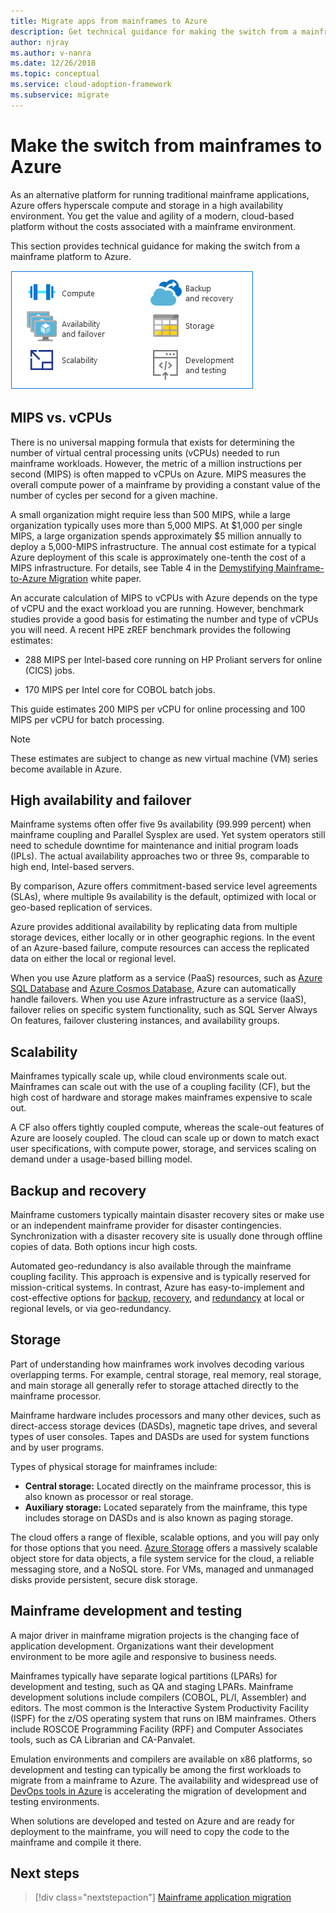 ```yaml
---
title: Migrate apps from mainframes to Azure
description: Get technical guidance for making the switch from a mainframe platform to Azure hyperscale compute and storage in a high availability environment.
author: njray
ms.author: v-nanra
ms.date: 12/26/2018
ms.topic: conceptual
ms.service: cloud-adoption-framework
ms.subservice: migrate
---
```


<!-- cSpell:ignore vCPUs Proliant Sysplex IPLs DASDs LPARs ISPF Panvalet -->

# Make the switch from mainframes to Azure

As an alternative platform for running traditional mainframe applications, Azure offers hyperscale compute and storage in a high availability environment. You get the value and agility of a modern, cloud-based platform without the costs associated with a mainframe environment.

This section provides technical guidance for making the switch from a mainframe platform to Azure.

![Mainframe and Azure](../../_images/mainframe-migration/make-the-switch.png)

<!-- docsTest:casing vCPUs -->

## MIPS vs. vCPUs

There is no universal mapping formula that exists for determining the number of virtual central processing units (vCPUs) needed to run mainframe workloads. However, the metric of a million instructions per second (MIPS) is often mapped to vCPUs on Azure. MIPS measures the overall compute power of a mainframe by providing a constant value of the number of cycles per second for a given machine.

A small organization might require less than 500 MIPS, while a large organization typically uses more than 5,000 MIPS. At $1,000 per single MIPS, a large organization spends approximately $5 million annually to deploy a 5,000-MIPS infrastructure. The annual cost estimate for a typical Azure deployment of this scale is approximately one-tenth the cost of a MIPS infrastructure. For details, see Table 4 in the [Demystifying Mainframe-to-Azure Migration](https://azure.microsoft.com/resources/demystifying-mainframe-to-azure-migration) white paper.

An accurate calculation of MIPS to vCPUs with Azure depends on the type of vCPU and the exact workload you are running. However, benchmark studies provide a good basis for estimating the number and type of vCPUs you will need. A recent HPE zREF benchmark provides the following estimates:

- 288 MIPS per Intel-based core running on HP Proliant servers for online (CICS) jobs.

- 170 MIPS per Intel core for COBOL batch jobs.

This guide estimates 200 MIPS per vCPU for online processing and 100 MIPS per vCPU for batch processing.

> [!NOTE]
> These estimates are subject to change as new virtual machine (VM) series become available in Azure.

## High availability and failover

Mainframe systems often offer five 9s availability (99.999 percent) when mainframe coupling and Parallel Sysplex are used. Yet system operators still need to schedule downtime for maintenance and initial program loads (IPLs). The actual availability approaches two or three 9s, comparable to high end, Intel-based servers.

By comparison, Azure offers commitment-based service level agreements (SLAs), where multiple 9s availability is the default, optimized with local or geo-based replication of services.

Azure provides additional availability by replicating data from multiple storage devices, either locally or in other geographic regions. In the event of an Azure-based failure, compute resources can access the replicated data on either the local or regional level.

When you use Azure platform as a service (PaaS) resources, such as [Azure SQL Database](/azure/sql-database/sql-database-technical-overview) and [Azure Cosmos Database](/azure/cosmos-db/introduction), Azure can automatically handle failovers. When you use Azure infrastructure as a service (IaaS), failover relies on specific system functionality, such as SQL Server Always On features, failover clustering instances, and availability groups.

## Scalability

Mainframes typically scale up, while cloud environments scale out. Mainframes can scale out with the use of a coupling facility (CF), but the high cost of hardware and storage makes mainframes expensive to scale out.

A CF also offers tightly coupled compute, whereas the scale-out features of Azure are loosely coupled. The cloud can scale up or down to match exact user specifications, with compute power, storage, and services scaling on demand under a usage-based billing model.

## Backup and recovery

Mainframe customers typically maintain disaster recovery sites or make use or an independent mainframe provider for disaster contingencies. Synchronization with a disaster recovery site is usually done through offline copies of data. Both options incur high costs.

Automated geo-redundancy is also available through the mainframe coupling facility. This approach is expensive and is typically reserved for mission-critical systems. In contrast, Azure has easy-to-implement and cost-effective options for [backup](/azure/backup/backup-overview), [recovery](/azure/site-recovery/site-recovery-overview), and [redundancy](/azure/storage/common/storage-redundancy) at local or regional levels, or via geo-redundancy.

## Storage

Part of understanding how mainframes work involves decoding various overlapping terms. For example, central storage, real memory, real storage, and main storage all generally refer to storage attached directly to the mainframe processor.

Mainframe hardware includes processors and many other devices, such as direct-access storage devices (DASDs), magnetic tape drives, and several types of user consoles. Tapes and DASDs are used for system functions and by user programs.

Types of physical storage for mainframes include:

- **Central storage:** Located directly on the mainframe processor, this is also known as processor or real storage.
- **Auxiliary storage:** Located separately from the mainframe, this type includes storage on DASDs and is also known as paging storage.

The cloud offers a range of flexible, scalable options, and you will pay only for those options that you need. [Azure Storage](/azure/storage/common/storage-introduction) offers a massively scalable object store for data objects, a file system service for the cloud, a reliable messaging store, and a NoSQL store. For VMs, managed and unmanaged disks provide persistent, secure disk storage.

## Mainframe development and testing

A major driver in mainframe migration projects is the changing face of application development. Organizations want their development environment to be more agile and responsive to business needs.

Mainframes typically have separate logical partitions (LPARs) for development and testing, such as QA and staging LPARs. Mainframe development solutions include compilers (COBOL, PL/I, Assembler) and editors. The most common is the Interactive System Productivity Facility (ISPF) for the z/OS operating system that runs on IBM mainframes. Others include ROSCOE Programming Facility (RPF) and Computer Associates tools, such as CA Librarian and CA-Panvalet.

Emulation environments and compilers are available on x86 platforms, so development and testing can typically be among the first workloads to migrate from a mainframe to Azure. The availability and widespread use of [DevOps tools in Azure](https://azure.microsoft.com/solutions/devops) is accelerating the migration of development and testing environments.

When solutions are developed and tested on Azure and are ready for deployment to the mainframe, you will need to copy the code to the mainframe and compile it there.

## Next steps

> [!div class="nextstepaction"]
> [Mainframe application migration](./application-strategies.md)
